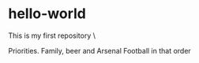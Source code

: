# hello-world
This is my first repository \

Priorities.  Family, beer and Arsenal Football in that order

